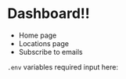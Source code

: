 # Dashboard!!

- Home page
- Locations page
- Subscribe to emails

`.env` variables required input here: